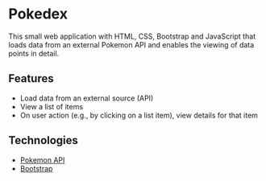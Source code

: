 # Pokedex

This small web application with HTML, CSS, Bootstrap and JavaScript that loads data from an external Pokemon API and enables the viewing of data points in detail.

## Features

- Load data from an external source (API)
- View a list of items
- On user action (e.g., by clicking on a list item), view details for that item

## Technologies

- [Pokemon API](https://pokeapi.co)
- [Bootstrap](https://getbootstrap.com)
